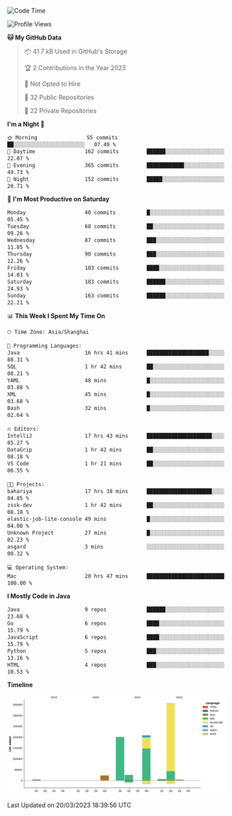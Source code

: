 <!--START_SECTION:waka-->
![Code Time](http://img.shields.io/badge/Code%20Time-1%2C662%20hrs%205%20mins-blue)

![Profile Views](http://img.shields.io/badge/Profile%20Views-2-blue)

**🐱 My GitHub Data** 

> 📦 41.7 kB Used in GitHub's Storage 
 > 
> 🏆 2 Contributions in the Year 2023
 > 
> 🚫 Not Opted to Hire
 > 
> 📜 32 Public Repositories 
 > 
> 🔑 22 Private Repositories 
 > 
**I'm a Night 🦉** 

```text
🌞 Morning                55 commits          ██░░░░░░░░░░░░░░░░░░░░░░░   07.49 % 
🌆 Daytime                162 commits         ██████░░░░░░░░░░░░░░░░░░░   22.07 % 
🌃 Evening                365 commits         ████████████░░░░░░░░░░░░░   49.73 % 
🌙 Night                  152 commits         █████░░░░░░░░░░░░░░░░░░░░   20.71 % 
```
📅 **I'm Most Productive on Saturday** 

```text
Monday                   40 commits          █░░░░░░░░░░░░░░░░░░░░░░░░   05.45 % 
Tuesday                  68 commits          ██░░░░░░░░░░░░░░░░░░░░░░░   09.26 % 
Wednesday                87 commits          ███░░░░░░░░░░░░░░░░░░░░░░   11.85 % 
Thursday                 90 commits          ███░░░░░░░░░░░░░░░░░░░░░░   12.26 % 
Friday                   103 commits         ████░░░░░░░░░░░░░░░░░░░░░   14.03 % 
Saturday                 183 commits         ██████░░░░░░░░░░░░░░░░░░░   24.93 % 
Sunday                   163 commits         ██████░░░░░░░░░░░░░░░░░░░   22.21 % 
```


📊 **This Week I Spent My Time On** 

```text
🕑︎ Time Zone: Asia/Shanghai

💬 Programming Languages: 
Java                     16 hrs 41 mins      ████████████████████░░░░░   80.31 % 
SQL                      1 hr 42 mins        ██░░░░░░░░░░░░░░░░░░░░░░░   08.21 % 
YAML                     48 mins             █░░░░░░░░░░░░░░░░░░░░░░░░   03.88 % 
XML                      45 mins             █░░░░░░░░░░░░░░░░░░░░░░░░   03.68 % 
Bash                     32 mins             █░░░░░░░░░░░░░░░░░░░░░░░░   02.64 % 

🔥 Editors: 
IntelliJ                 17 hrs 43 mins      █████████████████████░░░░   85.27 % 
DataGrip                 1 hr 42 mins        ██░░░░░░░░░░░░░░░░░░░░░░░   08.18 % 
VS Code                  1 hr 21 mins        ██░░░░░░░░░░░░░░░░░░░░░░░   06.55 % 

🐱‍💻 Projects: 
bahariya                 17 hrs 38 mins      █████████████████████░░░░   84.85 % 
zssk-dev                 1 hr 42 mins        ██░░░░░░░░░░░░░░░░░░░░░░░   08.18 % 
elastic-job-lite-console 49 mins             █░░░░░░░░░░░░░░░░░░░░░░░░   04.00 % 
Unknown Project          27 mins             █░░░░░░░░░░░░░░░░░░░░░░░░   02.23 % 
asgard                   3 mins              ░░░░░░░░░░░░░░░░░░░░░░░░░   00.32 % 

💻 Operating System: 
Mac                      20 hrs 47 mins      █████████████████████████   100.00 % 
```

**I Mostly Code in Java** 

```text
Java                     9 repos             ██████░░░░░░░░░░░░░░░░░░░   23.68 % 
Go                       6 repos             ████░░░░░░░░░░░░░░░░░░░░░   15.79 % 
JavaScript               6 repos             ████░░░░░░░░░░░░░░░░░░░░░   15.79 % 
Python                   5 repos             ███░░░░░░░░░░░░░░░░░░░░░░   13.16 % 
HTML                     4 repos             ███░░░░░░░░░░░░░░░░░░░░░░   10.53 % 
```



**Timeline**

![Lines of Code chart](https://raw.githubusercontent.com/youtiaoguagua/youtiaoguagua/master/assets/bar_graph.png)


 Last Updated on 20/03/2023 18:39:56 UTC
<!--END_SECTION:waka-->